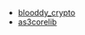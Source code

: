  * [blooddy_crypto](https://github.com/blooddy/blooddy_crypto)
 * [as3corelib](https://github.com/mikechambers/as3corelib)
